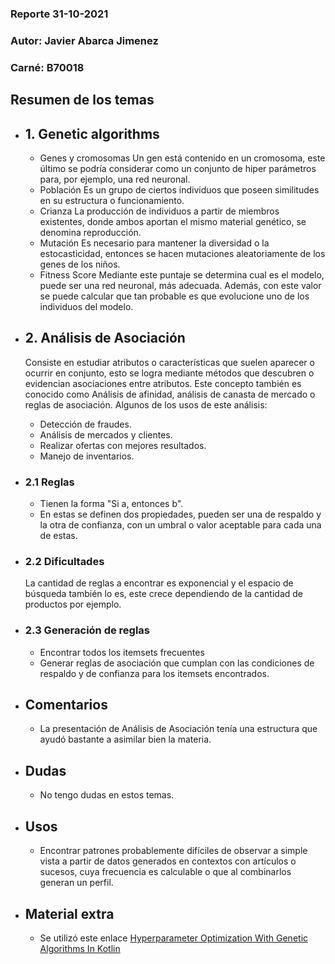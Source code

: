 ### Reporte 31-10-2021
### Autor: Javier Abarca Jimenez
### Carné: B70018
 
## Resumen de los temas
  * ## 1. Genetic algorithms
    * Genes y cromosomas
      Un gen está contenido en un cromosoma, este último se podría considerar como un conjunto de hiper parámetros para, por ejemplo, una red neuronal.
    * Población
      Es un grupo de ciertos individuos que poseen similitudes en su estructura o funcionamiento.
    * Crianza
      La producción de individuos a partir de miembros existentes, donde ambos aportan el mismo material genético, se denomina reproducción.
    * Mutación
      Es necesario para mantener la diversidad o la estocasticidad, entonces se hacen mutaciones aleatoriamente de los genes de los niños.
    * Fitness Score
      Mediante este puntaje se determina cual es el modelo, puede ser una red neuronal, más adecuada. Además, con este valor se puede calcular que tan probable es que evolucione uno de los individuos del modelo.
  * ## 2. Análisis de Asociación
    Consiste en estudiar atributos o características que suelen aparecer o ocurrir en conjunto, esto se logra mediante métodos que descubren o evidencian asociaciones entre atributos. Este concepto también es conocido como Análisis de afinidad, análisis de canasta de mercado o reglas de asociación. Algunos de los usos de este análisis:
      * Detección de fraudes.
      * Análisis de mercados y clientes.
      * Realizar ofertas con mejores resultados.
      * Manejo de inventarios.
  * ### 2.1 Reglas
    * Tienen la forma "Si a, entonces b".
    * En estas se definen dos propiedades, pueden ser una de respaldo y la otra de confianza, con un umbral o valor aceptable para cada una de estas.
  * ### 2.2 Dificultades
    La cantidad de reglas a encontrar es exponencial y el espacio de búsqueda también lo es, este crece dependiendo de la cantidad de productos por ejemplo.
  * ### 2.3 Generación de reglas
    * Encontrar todos los itemsets frecuentes
    * Generar reglas de asociación  que cumplan con las condiciones de respaldo y de confianza para los itemsets encontrados.
 
* ## Comentarios
  * La presentación de Análisis de Asociación tenía una estructura que ayudó bastante a asimilar bien la materia.
 
* ## Dudas
  * No tengo dudas en estos temas.
 
* ## Usos
  * Encontrar patrones probablemente difíciles de observar a simple vista a partir de datos generados en contextos con artículos o sucesos, cuya frecuencia es calculable o que al combinarlos generan un perfil.
 
* ## Material extra
  * Se utilizó este enlace [Hyperparameter Optimization With Genetic Algorithms In Kotlin](https://heartbeat.comet.ml/hyperparameter-optimization-with-genetic-algorithms-in-kotlin-75e9c5a1e5ab)